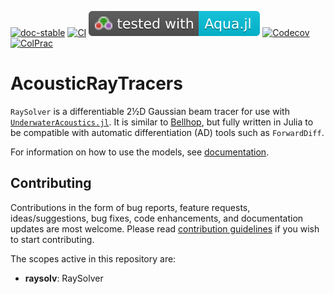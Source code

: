 [![doc-stable](https://img.shields.io/badge/docs-stable-blue.svg)](https://org-arl.github.io/UnderwaterAcoustics.jl/raysolver.html)
[![CI](https://github.com/org-arl/AcousticRayTracers.jl/workflows/CI/badge.svg)](https://github.com/org-arl/AcousticRayTracers.jl/actions)
[![Aqua QA](https://raw.githubusercontent.com/JuliaTesting/Aqua.jl/master/badge.svg)](https://github.com/JuliaTesting/Aqua.jl)
[![Codecov](https://codecov.io/gh/org-arl/AcousticRayTracers.jl/branch/main/graph/badge.svg)](https://codecov.io/gh/org-arl/AcousticRayTracers.jl)
[![ColPrac](https://img.shields.io/badge/ColPrac-contributing-blueviolet)](https://github.com/org-arl/UnderwaterAcoustics.jl/blob/master/CONTRIBUTING.md)

# AcousticRayTracers

`RaySolver` is a differentiable 2½D Gaussian beam tracer for use with [`UnderwaterAcoustics.jl`](https://github.com/org-arl/UnderwaterAcoustics.jl).
It is similar to [Bellhop](http://oalib.hlsresearch.com/AcousticsToolbox/), but fully written in Julia to be compatible with automatic differentiation (AD)
tools such as `ForwardDiff`.

For information on how to use the models, see [documentation](https://org-arl.github.io/UnderwaterAcoustics.jl/raysolver.html).

## Contributing

Contributions in the form of bug reports, feature requests, ideas/suggestions, bug fixes, code enhancements, and documentation updates are most welcome. Please read [contribution guidelines](https://github.com/org-arl/UnderwaterAcoustics.jl/blob/master/CONTRIBUTING.md) if you wish to start contributing.

The scopes active in this repository are:
- **raysolv**: RaySolver
